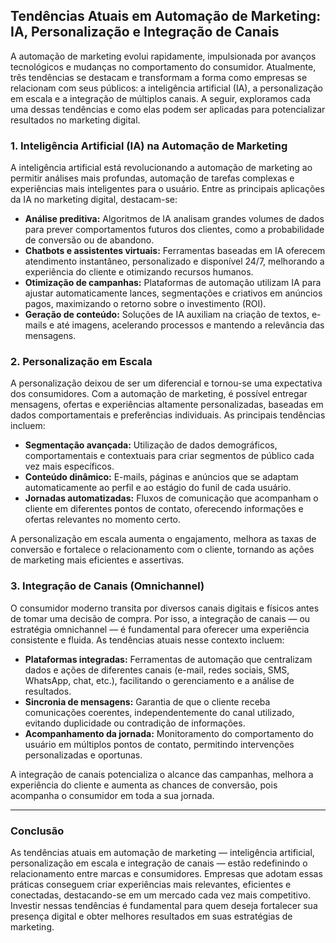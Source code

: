 
## Tendências Atuais em Automação de Marketing: IA, Personalização e Integração de Canais

A automação de marketing evolui rapidamente, impulsionada por avanços tecnológicos e mudanças no comportamento do consumidor. Atualmente, três tendências se destacam e transformam a forma como empresas se relacionam com seus públicos: a inteligência artificial (IA), a personalização em escala e a integração de múltiplos canais. A seguir, exploramos cada uma dessas tendências e como elas podem ser aplicadas para potencializar resultados no marketing digital.

### 1. Inteligência Artificial (IA) na Automação de Marketing

A inteligência artificial está revolucionando a automação de marketing ao permitir análises mais profundas, automação de tarefas complexas e experiências mais inteligentes para o usuário. Entre as principais aplicações da IA no marketing digital, destacam-se:

- **Análise preditiva:** Algoritmos de IA analisam grandes volumes de dados para prever comportamentos futuros dos clientes, como a probabilidade de conversão ou de abandono.
- **Chatbots e assistentes virtuais:** Ferramentas baseadas em IA oferecem atendimento instantâneo, personalizado e disponível 24/7, melhorando a experiência do cliente e otimizando recursos humanos.
- **Otimização de campanhas:** Plataformas de automação utilizam IA para ajustar automaticamente lances, segmentações e criativos em anúncios pagos, maximizando o retorno sobre o investimento (ROI).
- **Geração de conteúdo:** Soluções de IA auxiliam na criação de textos, e-mails e até imagens, acelerando processos e mantendo a relevância das mensagens.

### 2. Personalização em Escala

A personalização deixou de ser um diferencial e tornou-se uma expectativa dos consumidores. Com a automação de marketing, é possível entregar mensagens, ofertas e experiências altamente personalizadas, baseadas em dados comportamentais e preferências individuais. As principais tendências incluem:

- **Segmentação avançada:** Utilização de dados demográficos, comportamentais e contextuais para criar segmentos de público cada vez mais específicos.
- **Conteúdo dinâmico:** E-mails, páginas e anúncios que se adaptam automaticamente ao perfil e ao estágio do funil de cada usuário.
- **Jornadas automatizadas:** Fluxos de comunicação que acompanham o cliente em diferentes pontos de contato, oferecendo informações e ofertas relevantes no momento certo.

A personalização em escala aumenta o engajamento, melhora as taxas de conversão e fortalece o relacionamento com o cliente, tornando as ações de marketing mais eficientes e assertivas.

### 3. Integração de Canais (Omnichannel)

O consumidor moderno transita por diversos canais digitais e físicos antes de tomar uma decisão de compra. Por isso, a integração de canais — ou estratégia omnichannel — é fundamental para oferecer uma experiência consistente e fluida. As tendências atuais nesse contexto incluem:

- **Plataformas integradas:** Ferramentas de automação que centralizam dados e ações de diferentes canais (e-mail, redes sociais, SMS, WhatsApp, chat, etc.), facilitando o gerenciamento e a análise de resultados.
- **Sincronia de mensagens:** Garantia de que o cliente receba comunicações coerentes, independentemente do canal utilizado, evitando duplicidade ou contradição de informações.
- **Acompanhamento da jornada:** Monitoramento do comportamento do usuário em múltiplos pontos de contato, permitindo intervenções personalizadas e oportunas.

A integração de canais potencializa o alcance das campanhas, melhora a experiência do cliente e aumenta as chances de conversão, pois acompanha o consumidor em toda a sua jornada.

---

### Conclusão

As tendências atuais em automação de marketing — inteligência artificial, personalização em escala e integração de canais — estão redefinindo o relacionamento entre marcas e consumidores. Empresas que adotam essas práticas conseguem criar experiências mais relevantes, eficientes e conectadas, destacando-se em um mercado cada vez mais competitivo. Investir nessas tendências é fundamental para quem deseja fortalecer sua presença digital e obter melhores resultados em suas estratégias de marketing.
```

